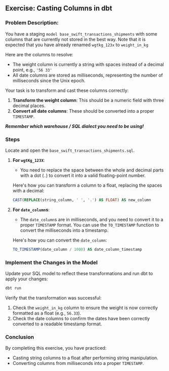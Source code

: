 ## Exercise: Casting Columns in dbt

### Problem Description:
You have a staging `model base_swift_transactions_shipments` with some columns that are currently not stored in the best way. Note that it is 
expected that you have already renamed `wgtkg_123x` to `weight_in_kg`

Here are the columns to resolve:
- The weight column is currently a string with spaces instead of a decimal point, e.g., `'56 33'`
-  All date columns are stored as milliseconds, representing the number of milliseconds since the Unix epoch.

Your task is to transform and cast these columns correctly:
1. **Transform the weight column**: This should be a numeric field with three decimal places.
2. **Convert all date columns**: These should be converted into a proper `TIMESTAMP`.

***Remember which warehouse / SQL dialect you need to be using!***

### Steps 

Locate and open the `base_swift_transactions_shipments.sql`.

1. **For `wgtKg_123X`**:
   - You need to replace the space between the whole and decimal parts with a dot (`.`) to convert it into a valid floating-point number.

   Here's how you can transform a column to a float, replacing the spaces with a decimal:
   ```sql
   CAST(REPLACE(string_column, ' ', '.') AS FLOAT) AS new_column
   ```

2. **For `date_column`s**:
   - The `date_column`s are in milliseconds, and you need to convert it to a proper `TIMESTAMP` format. You can use the `TO_TIMESTAMP` function to convert the milliseconds into a timestamp.

   Here's how you can convert the `date_column`:
   ```sql
   TO_TIMESTAMP(date_column / 1000) AS date_column_timestamp
   ```

### Implement the Changes in the Model

Update your SQL model to reflect these transformations and run dbt to apply your changes:
```bash
dbt run
```

Verify that the transformation was successful:
1. Check the `weight_in_kg` column to ensure the weight is now correctly formatted as a float (e.g., `56.33`).
2. Check the date columns to confirm the dates have been correctly converted to a readable timestamp format.

### Conclusion
By completing this exercise, you have practiced:
- Casting string columns to a float after performing string manipulation.
- Converting columns from milliseconds into a proper `TIMESTAMP`.